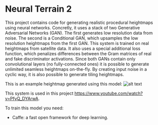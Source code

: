 # Neural Terrain 2
This project contains code for generating realistic procedural heightmaps using neural networks. Concretly, it uses a stack of two Generative Adversarial Networks (GAN). The first generates low resolution data from noise. The second is a Conditional GAN, which upsamples the low resolution heightmaps from the first GAN. This system is trained on real heightmaps from satellite data. It also uses a special additional loss function, which penalizes differences between the Gram matrices of real and fake discriminator activations.
Since both GANs contain only convolutional layers (no fully-connected ones) it is possible to generate unlimited seamless heightmaps on-the-fly. By creating input noise in a cyclic way, it is also possible to generate tiling heightmaps.

This is an example heightmap generated using this model:
![alt text](https://raw.githubusercontent.com/liquidnode/neural_terrain_2/HMaps/HMap.png)

This system is used in this project https://www.youtube.com/watch?v=PfyQ_DYArwA.

To train this model you need:
- Caffe: a fast open framework for deep learning. 